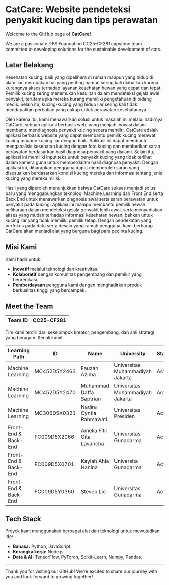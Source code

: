 # CatCare: Website pendeteksi penyakit kucing dan tips perawatan

Welcome to the GitHub page of **CatCare!**

We are a passionate DBS Foundation CC25-CF281 capstone team committed to developing solutions for the sustainable development of cats.

## Latar Belakang

Kesehatan kucing, baik yang dipelihara di rumah maupun yang hidup di alam liar, merupakan hal yang penting namun sering kali diabaikan karena kurangnya akses terhadap layanan kesehatan hewan yang cepat dan tepat. Pemilik kucing sering menemukan kesulitan dalam mendeteksi gejala awal penyakit, terutama jika mereka kurang memiliki pengetahuan di bidang medis. Selain itu, kucing-kucing yang hidup liar sering kali tidak mendapatkan perhatian yang cukup untuk perawatan kesehatannya.

Oleh karena itu, kami menawarkan solusi untuk masalah ini melalui hadirnya CatCare, sebuah aplikasi berbasis web, yang menjadi inovasi dalam membantu mendiagnosis penyakit kucing secara mandiri. CatCare adalah aplikasi berbasis website yang dapat membantu pemilik kucing merawat kucing maupun kucing liar dengan baik. Aplikasi ini dapat membantu menganalisis kesehatan kucing dengan foto kucing dan memberikan saran perawatan berdasarkan hasil diagnosa penyakit yang dialami. Selain itu, aplikasi ini memiliki input teks untuk penyakit kucing yang tidak terlihat dalam kamera guna untuk memperdalam hasil diagnosa penyakit. Dengan aplikasi ini, diharapkan pengguna dapat memperoleh saran yang disesuaikan berdasarkan kondisi kucing mereka dan informasi tentang jenis kucing yang mereka miliki. 

Hasil yang diperoleh menunjukkan bahwa CatCare sukses menjadi solusi baru yang menggabungkan teknologi Machine Learning dan Front End serta Back End untuk menawarkan diagnosis awal serta saran perawatan untuk penyakit pada kucing. Aplikasi ini mampu membantu pemilik hewan peliharaan dalam mendeteksi gejala penyakit lebih awal, serta menyediakan akses yang mudah terhadap informasi kesehatan hewan, bahkan untuk kucing liar yang tidak memiliki pemilik tetap. Dengan pendekatan yang berfokus pada data serta desain yang ramah pengguna, kami berharap CatCare akan menjadi alat yang berguna bagi para pecinta kucing.


## Misi Kami

Kami hadir untuk:
- **Inovatif** melalui teknologi dan kreativitas.
- **Kolaboratif** dengan komunitas pengembang dan pemikir yang berdedikasi.
- **Pemberdayaan** pengguna kami dengan menghadirkan produk berkualitas tinggi yang berdampak.

## Meet the Team

| Team ID     | CC25-CF281                              |
|-------------|-----------------------------------------|


Tim kami terdiri dari sekelompok kreator, pengembang, dan ahli strategi yang beragam. Kenali kami!


| Learning Path |  ID       | Name                    | University                         | Status   |
|------|------------------|-------------------------|------------------------------------|----------|
| Machine Learning   | MC452D5Y2463     | Fauzan Azima         | Universitas Muhammadiyah Jakarta   | Active   |
| Machine Learning   | MC452D5Y2470     |Muhammad Daffa Saptrian    | Universitas Muhammadiyah Jakarta        | Active   |
| Machine Learning   | MC306D5X0321     | Nadira Cyntia Rahmawati  | Universitas Presiden| Active   |
| Front-End & Back-End   | FC009D5X2066     | Amelia Fitri Gita Lavancha   | Universitas Gunadarma       | Active   |
| Front-End & Back-End   | FC009D5X0701     | Kaylah Ahla Hanina          | Universita Gunadarma | Active |
| Front-End & Back-End   | FC009D5Y0360     | Steven Lie            | Universitas Gunadarma   | Active   |



## Tech Stack

Proyek kami menggunakan berbagai alat dan teknologi untuk mewujudkan ide:
- **Bahasa:** Python, JavaScript.
- **Kerangka kerja:** Node.js.
- **Data & AI:** TensorFlow, PyTorch, Scikit-Learn, Numpy, Pandas.

---

Thank you for visiting our GitHub! We’re excited to share our journey with you and look forward to growing together!
